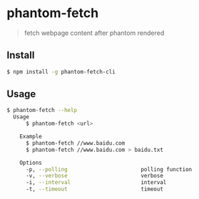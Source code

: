 # phantom-fetch

> fetch webpage content after phantom rendered

## Install

```sh
$ npm install -g phantom-fetch-cli
```

## Usage

```sh
$ phantom-fetch --help
  Usage
      $ phantom-fetch <url>  

    Example
      $ phantom-fetch //www.baidu.com
      $ phantom-fetch //www.baidu.com > baidu.txt  

    Options
      -p, --polling                       polling function
      -v, --verbose                       verbose
      -i, --interval                      interval
      -t, --timeout                       timeout
```
